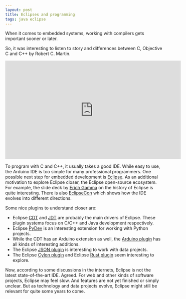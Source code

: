 ```yaml
---
layout: post
title: Eclipses and programming
tags: java eclipse
---
```

When it comes to embedded systems, working with compilers gets important sooner or later. 

So, it was interesting to listen to story and differences between C, Objective C and C++ by Robert C. Martin.

<iframe width="560" height="315" src="https://www.youtube.com/embed/ecIWPzGEbFc" frameborder="0" allowfullscreen></iframe>

To program with C and C++, it usually takes a good IDE. While easy to use, the Arduino IDE is too simple for many professional programmers. One possible next step for embedded development is <a href="https://www.eclipse.org/">Eclipse</a>. As an additional motivation to explore Eclipse closer, the Eclipse open-source ecosystem. For example, the slide deck by [Erich Gamma](https://qconlondon.com/london-2008/qconlondon.com/dl/qcon-london-2008/slides/ErichGamma_qcon2008.pdf) on the history of Eclipse is quite interesting. There is also [EclipseCon](https://www.eclipsecon.org/europe2017/) which shows how the IDE evolves into different directions.

Some nice plugins to understand closer are:

* Eclipse [CDT](https://eclipse.org/cdt/) and [JDT](https://eclipse.org/jdt/) are probably the main drivers of Eclipse. These plugin systems focus on C/C++ and Java development respectively.
* Eclipse [PyDev](http://www.pydev.org/) is an interesting extension for working with Python projects. 
* While the CDT has an Arduino extension as well, the [Arduino plugin](http://eclipse.baeyens.it/) has all kinds of interesting additions.
* The Eclipse [JSON plugin](https://github.com/boothen/Json-Eclipse-Plugin) is interesting to work with data projects.
* The Eclipse [Cylon plugin](https://github.com/ceylon/ceylon-ide-eclipse) and Eclipse [Rust plugin](https://github.com/RustDT/RustDT) seem interesting to explore.

Now, according to some discussions in the internets, Eclipse is not the latest state-of-the-art IDE. Agreed. For web and other kinds of software projects, Eclipse may feel slow. And features are not yet finished or simply unclear. But as technology and data projects evolve, Eclipse might still be relevant for quite some years to come. 




